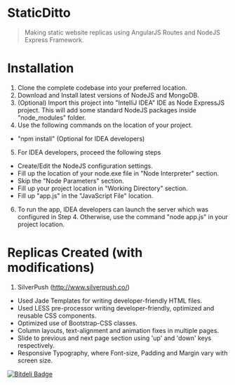 StaticDitto
===========
> Making static website replicas using AngularJS Routes and NodeJS Express Framework.

Installation
===========================
1. Clone the complete codebase into your preferred location.
2. Download and Install latest versions of NodeJS and MongoDB.
3. (Optional) Import this project into "IntelliJ IDEA" IDE as Node ExpressJS project. This will add some standard NodeJS packages inside "node_modules" folder.
4. Use the following commands on the location of your project.
  - "npm install" (Optional for IDEA developers)
5. For IDEA developers, proceed the following steps
  - Create/Edit the NodeJS configuration settings.
  - Fill up the location of your node.exe file in "Node Interpreter" section.
  - Skip the "Node Parameters" section.
  - Fill up your project location in "Working Directory" section.
  - Fill up "app.js" in the "JavaScript File" location.
6. To run the app, IDEA developers can launch the server which was configured in Step 4. Otherwise, use the command "node app.js" in your project location.

Replicas Created (with modifications)
=====================================
1. SilverPush (http://www.silverpush.co/)
  - Used Jade Templates for writing developer-friendly HTML files.
  - Used LESS pre-processor writing developer-friendly, optimized and reusable CSS components.
  - Optimized use of Bootstrap-CSS classes.
  - Column layouts, text-alignment and animation fixes in multiple pages.
  - Slide to previous and next page section using 'up' and 'down' keys respectively.
  - Responsive Typography, where Font-size, Padding and Margin vary with screen size.

[![Bitdeli Badge](https://d2weczhvl823v0.cloudfront.net/AshBardhan/staticditto/trend.png)](https://bitdeli.com/free "Bitdeli Badge")

